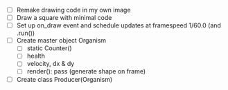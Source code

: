 - [ ] Remake drawing code in my own image
- [ ] Draw a square with minimal code
- [ ] Set up on_draw event and schedule updates at framespeed 1/60.0 (and .run())
- [ ] Create master object Organism
  - [ ] static Counter()
  - [ ] health
  - [ ] velocity, dx & dy
  - [ ] render(): pass (generate shape on frame)
- [ ] Create class Producer(Organism)
